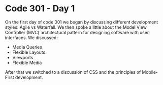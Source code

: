 # Code 301 - Day 1

On the first day of code 301 we began by discussing different development styles: Agile vs Waterfall.  We then spoke a little about the Model View Controller (MVC) architectural pattern for designing software with user interfaces.  We discussed:
  * Media Queries
  * Flexible Layouts
  * Viewports
  * Flexible Media

  After that we switched to a discussion of CSS and the principles of Mobile-First development.
  
